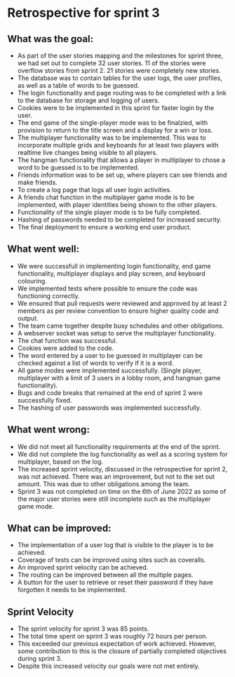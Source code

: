 # Retrospective for sprint 3

## What was the goal:

* As part of the user stories mapping and the milestones for sprint three, we had set out to complete 32 user stories. 11 of the stories were overflow stories from sprint 2. 21 stories were completely new stories.
* The database was to contain tables for the user logs, the user profiles, as well as a table of words to be guessed.
* The login functionality and page routing was to be completed with a link to the database for storage and logging of users.
* Cookies were to be implemented in this sprint for faster login by the user.
* The end game of the single-player mode was to be finalzied, with provision to return to the title screen and a display for a win or loss. 
* The multiplayer functionality was to be implemented. This was to incorporate multiple grids and keyboards for at least two players with realtime live changes being visible to all players.
* The hangman functionality that allows a player in multiplayer to chose a word to be guessed is to be implemented.
* Friends information was to be set up, where players can see friends and make friends. 
* To create a log page that logs all user login activities.
* A friends chat function in the multiplayer game mode is to be implemented, with player identities being shown to the other players.
* Functionality of the single player mode is to be fully completed.
* Hashing of passwords needed to be completed for increased security.
* The final deployment to ensure a working end user product.

## What went well:

* We were successfull in implementing login functionality, end game functionality, multiplayer displays and play screen, and keyboard colouring.
* We implemented tests where possible to ensure the code was functioning correctly.
* We ensured that pull requests were reviewed and approved by at least 2 members as per review convention to ensure higher quality code and output. 
* The team came together despite busy schedules and other obligations. 
* A webserver socket was setup to serve the multiplayer functionality.
* The chat function was successful.
* Cookies were added to the code.
* The word entered by a user to be guessed in multiplayer can be checked against a list of words to verify if it is a word.
* All game modes were implemented successfully. (Single player, multiplayer with a limit of 3 users in a lobby room, and hangman game functionality).
* Bugs and code breaks that remained at the end of sprint 2 were successfully fixed.
* The hashing of user passwords was implemented successfully.

## What went wrong:

* We did not meet all functionality requirements at the end of the sprint.
* We did not complete the log functionality as well as a scoring system for multiplayer, based on the log.
* The increased sprint velocity, discussed in the retrospective for sprint 2, was not achieved. There was an improvement, but not to the set out amount. This was due to other obligations among the team. 
* Sprint 3 was not completed on time on the 6th of June 2022 as some of the major user stories were still incomplete such as the multiplayer game mode.

## What can be improved:

* The implementation of a user log that is visible to the player is to be achieved.
* Coverage of tests can be improved using sites such as coveralls. 
* An improved sprint velocity can be achieved. 
* The routing can be improved between all the multiple pages.
* A button for the user to retrieve or reset their password if they have forgotten it needs to be implemented.

## Sprint Velocity

* The sprint velocity for sprint 3 was 85 points. 
* The total time spent on sprint 3 was roughly 72 hours per person. 
* This exceeded our previous expectation of work achieved. However, some contribution to this is the closure of partially completed objectives during sprint 3.
* Despite this increased velocity our goals were not met entirely. 
